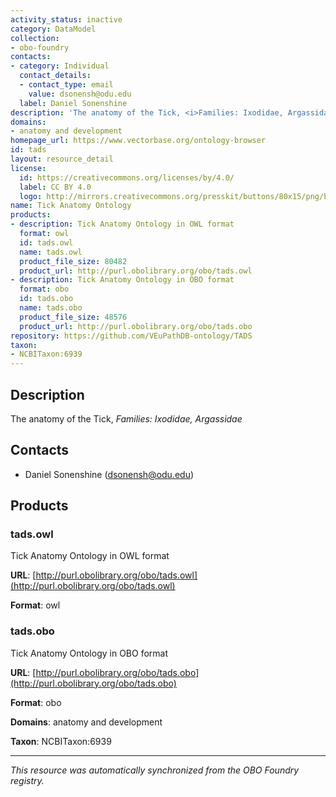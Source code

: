 ```yaml
---
activity_status: inactive
category: DataModel
collection:
- obo-foundry
contacts:
- category: Individual
  contact_details:
  - contact_type: email
    value: dsonensh@odu.edu
  label: Daniel Sonenshine
description: 'The anatomy of the Tick, <i>Families: Ixodidae, Argassidae</i>'
domains:
- anatomy and development
homepage_url: https://www.vectorbase.org/ontology-browser
id: tads
layout: resource_detail
license:
  id: https://creativecommons.org/licenses/by/4.0/
  label: CC BY 4.0
  logo: http://mirrors.creativecommons.org/presskit/buttons/80x15/png/by.png
name: Tick Anatomy Ontology
products:
- description: Tick Anatomy Ontology in OWL format
  format: owl
  id: tads.owl
  name: tads.owl
  product_file_size: 80482
  product_url: http://purl.obolibrary.org/obo/tads.owl
- description: Tick Anatomy Ontology in OBO format
  format: obo
  id: tads.obo
  name: tads.obo
  product_file_size: 48576
  product_url: http://purl.obolibrary.org/obo/tads.obo
repository: https://github.com/VEuPathDB-ontology/TADS
taxon:
- NCBITaxon:6939
---
```

## Description

The anatomy of the Tick, <i>Families: Ixodidae, Argassidae</i>

## Contacts

- Daniel Sonenshine (dsonensh@odu.edu)

## Products

### tads.owl

Tick Anatomy Ontology in OWL format

**URL**: [http://purl.obolibrary.org/obo/tads.owl](http://purl.obolibrary.org/obo/tads.owl)

**Format**: owl

### tads.obo

Tick Anatomy Ontology in OBO format

**URL**: [http://purl.obolibrary.org/obo/tads.obo](http://purl.obolibrary.org/obo/tads.obo)

**Format**: obo

**Domains**: anatomy and development

**Taxon**: NCBITaxon:6939

---

*This resource was automatically synchronized from the OBO Foundry registry.*